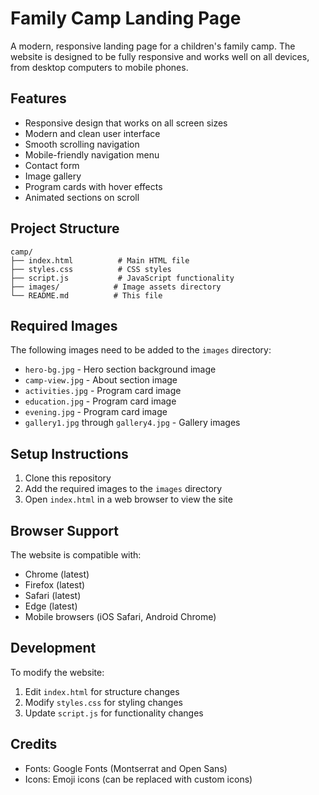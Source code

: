 # Family Camp Landing Page

A modern, responsive landing page for a children's family camp. The website is designed to be fully responsive and works well on all devices, from desktop computers to mobile phones.

## Features

- Responsive design that works on all screen sizes
- Modern and clean user interface
- Smooth scrolling navigation
- Mobile-friendly navigation menu
- Contact form
- Image gallery
- Program cards with hover effects
- Animated sections on scroll

## Project Structure

```
camp/
├── index.html          # Main HTML file
├── styles.css          # CSS styles
├── script.js           # JavaScript functionality
├── images/            # Image assets directory
└── README.md          # This file
```

## Required Images

The following images need to be added to the `images` directory:

- `hero-bg.jpg` - Hero section background image
- `camp-view.jpg` - About section image
- `activities.jpg` - Program card image
- `education.jpg` - Program card image
- `evening.jpg` - Program card image
- `gallery1.jpg` through `gallery4.jpg` - Gallery images

## Setup Instructions

1. Clone this repository
2. Add the required images to the `images` directory
3. Open `index.html` in a web browser to view the site

## Browser Support

The website is compatible with:
- Chrome (latest)
- Firefox (latest)
- Safari (latest)
- Edge (latest)
- Mobile browsers (iOS Safari, Android Chrome)

## Development

To modify the website:

1. Edit `index.html` for structure changes
2. Modify `styles.css` for styling changes
3. Update `script.js` for functionality changes

## Credits

- Fonts: Google Fonts (Montserrat and Open Sans)
- Icons: Emoji icons (can be replaced with custom icons) 